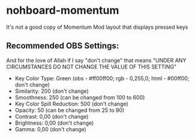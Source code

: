 # nohboard-momentum
It's not a good copy of Momentum Mod layout that displays pressed keys

## Recommended OBS Settings:
And for the love of Allah if I say "don't change" that means "UNDER ANY CIRCUMSTANCES DO NOT CHANGE THE VALUE OF THIS SETTING"
- Key Color Type: Green (obs - #ff00ff00; rgb - 0,255,0; html - #00ff00; don't change)
- Similarity: 200 (don't change)
- Smoothness: 250 (can be changed from 100 to 600)
- Key Color Spill Reduction: 500 (don't change)
- Opacity: 50 (can be changed from 25 to 90)
- Contrast: 0,00 (don't change)
- Brightness: 0,00 (don't change)
- Gamma: 0,00 (don't change)
